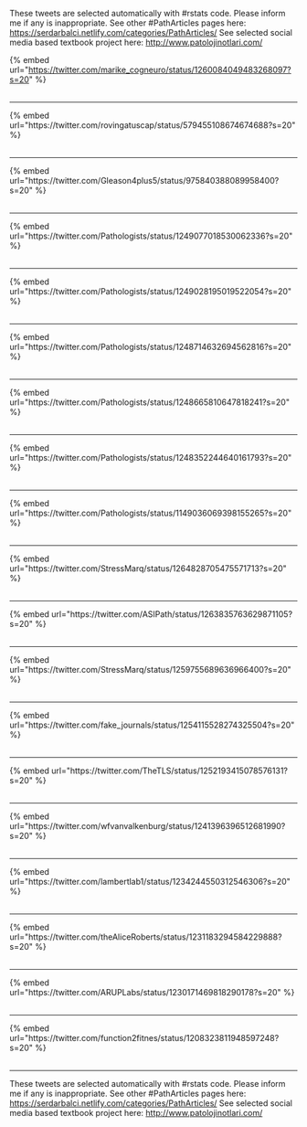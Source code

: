 

These tweets are selected automatically with #rstats code. Please inform me if any is inappropriate.
See other #PathArticles pages here: https://serdarbalci.netlify.com/categories/PathArticles/ 
See selected social media based textbook project here: http://www.patolojinotlari.com/

{% embed url="https://twitter.com/marike_cogneuro/status/1260084049483268097?s=20" %}<br>
<br>
<hr>
{% embed url="https://twitter.com/rovingatuscap/status/579455108674674688?s=20" %}<br>
<br>
<hr>
{% embed url="https://twitter.com/Gleason4plus5/status/975840388089958400?s=20" %}<br>
<br>
<hr>
{% embed url="https://twitter.com/Pathologists/status/1249077018530062336?s=20" %}<br>
<br>
<hr>
{% embed url="https://twitter.com/Pathologists/status/1249028195019522054?s=20" %}<br>
<br>
<hr>
{% embed url="https://twitter.com/Pathologists/status/1248714632694562816?s=20" %}<br>
<br>
<hr>
{% embed url="https://twitter.com/Pathologists/status/1248665810647818241?s=20" %}<br>
<br>
<hr>
{% embed url="https://twitter.com/Pathologists/status/1248352244640161793?s=20" %}<br>
<br>
<hr>
{% embed url="https://twitter.com/Pathologists/status/1149036069398155265?s=20" %}<br>
<br>
<hr>
{% embed url="https://twitter.com/StressMarq/status/1264828705475571713?s=20" %}<br>
<br>
<hr>
{% embed url="https://twitter.com/ASIPath/status/1263835763629871105?s=20" %}<br>
<br>
<hr>
{% embed url="https://twitter.com/StressMarq/status/1259755689636966400?s=20" %}<br>
<br>
<hr>
{% embed url="https://twitter.com/fake_journals/status/1254115528274325504?s=20" %}<br>
<br>
<hr>
{% embed url="https://twitter.com/TheTLS/status/1252193415078576131?s=20" %}<br>
<br>
<hr>
{% embed url="https://twitter.com/wfvanvalkenburg/status/1241396396512681990?s=20" %}<br>
<br>
<hr>
{% embed url="https://twitter.com/lambertlab1/status/1234244550312546306?s=20" %}<br>
<br>
<hr>
{% embed url="https://twitter.com/theAliceRoberts/status/1231183294584229888?s=20" %}<br>
<br>
<hr>
{% embed url="https://twitter.com/ARUPLabs/status/1230171469818290178?s=20" %}<br>
<br>
<hr>
{% embed url="https://twitter.com/function2fitnes/status/1208323811948597248?s=20" %}<br>
<br>
<hr>


These tweets are selected automatically with #rstats code. Please inform me if any is inappropriate.
See other #PathArticles pages here: https://serdarbalci.netlify.com/categories/PathArticles/ 
See selected social media based textbook project here: http://www.patolojinotlari.com/
